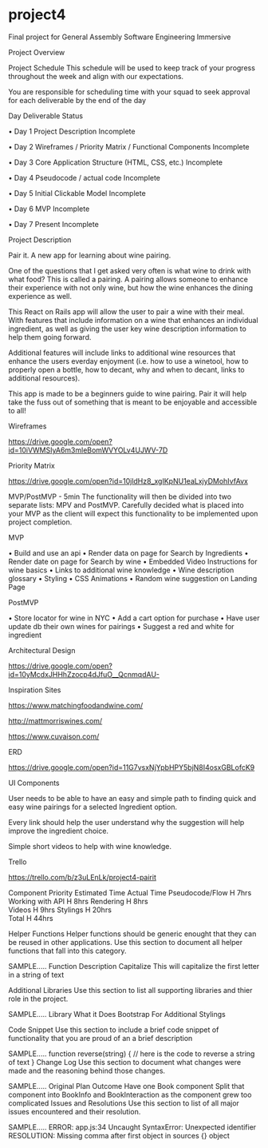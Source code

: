 # project4
Final project for General Assembly Software Engineering Immersive


Project Overview

Project Schedule
This schedule will be used to keep track of your progress throughout the week and align with our expectations.

You are responsible for scheduling time with your squad to seek approval for each deliverable by the end of the day

Day	Deliverable	Status

• Day 1	Project Description	Incomplete

• Day 2	Wireframes / Priority Matrix / Functional Components	Incomplete

• Day 3	Core Application Structure (HTML, CSS, etc.)	Incomplete

• Day 4	Pseudocode / actual code	Incomplete

• Day 5	Initial Clickable Model	Incomplete

• Day 6	MVP	Incomplete

• Day 7	Present	Incomplete

Project Description

Pair it. A new app for learning about wine pairing.

One of the questions that I get asked very often is what wine to drink with what food? This is called a pairing. A pairing allows someone to enhance their experience with not only wine, but how the wine enhances the dining experience as well.

This React on Rails app will allow the user to pair a wine with their meal. With features that include information on a wine that enhances an individual ingredient, as well as giving the user key wine description information to help them going forward.

Additional features will include links to additional wine resources that enhance the users everday enjoyment (i.e. how to use a winetool, how to properly open a bottle, how to decant, why and when to decant, links to additional resources).

This app is made to be a beginners guide to wine pairing.
Pair it will help take the fuss out of something that is meant to be enjoyable and accessible to all!

Wireframes

https://drive.google.com/open?id=10iVWMSIyA6m3mleBomWVYOLv4UJWV-7D

Priority Matrix

https://drive.google.com/open?id=10jldHz8_xgIKpNU1eaLxjyDMohIvfAvx

MVP/PostMVP - 5min
The functionality will then be divided into two separate lists: MPV and PostMVP. Carefully decided what is placed into your MVP as the client will expect this functionality to be implemented upon project completion.


MVP

• Build and use an api
• Render data on page for Search by Ingredients
• Render date on page for Search by wine
• Embedded Video Instructions for wine basics
• Links to additional wine knowledge
• Wine description glossary
• Styling
• CSS Animations
• Random wine suggestion on Landing Page


PostMVP

• Store locator for wine in NYC
• Add a cart option for purchase
• Have user update db their own wines for pairings
• Suggest a red and white for ingredient


Architectural Design

https://drive.google.com/open?id=10yMcdxJHHhZzocp4dJfuO__QcnmqdAU-


Inspiration Sites

https://www.matchingfoodandwine.com/

http://mattmorriswines.com/

https://www.cuvaison.com/

ERD

https://drive.google.com/open?id=11G7vsxNjYpbHPY5bjN8I4osxGBLofcK9

UI Components

User needs to be able to have an easy and simple path to finding quick and easy wine pairings for a selected Ingredient option. 

Every link should help the user understand why the suggestion will help improve the ingredient choice. 

Simple short videos to help with wine knowledge.

Trello

https://trello.com/b/z3uLEnLk/project4-pairit

Component	Priority	Estimated Time	Actual Time
Pseudocode/Flow  H   7hrs
Working with API	H	8hrs
Rendering  H	8hrs	
Videos    H    9hrs
Stylings    H   20hrs	
Total	H	44hrs	


Helper Functions
Helper functions should be generic enought that they can be reused in other applications. Use this section to document all helper functions that fall into this category.

SAMPLE.....
Function	Description
Capitalize	This will capitalize the first letter in a string of text

Additional Libraries
Use this section to list all supporting libraries and thier role in the project.

SAMPLE.....
Library	What it Does
Bootstrap For Additional Stylings


Code Snippet
Use this section to include a brief code snippet of functionality that you are proud of an a brief description

SAMPLE.....
function reverse(string) {
	// here is the code to reverse a string of text
}
Change Log
Use this section to document what changes were made and the reasoning behind those changes.

SAMPLE.....
Original Plan	Outcome
Have one Book component	Split that component into BookInfo and BookInteraction as the component grew too complicated
Issues and Resolutions
Use this section to list of all major issues encountered and their resolution.

SAMPLE.....
ERROR: app.js:34 Uncaught SyntaxError: Unexpected identifier
RESOLUTION: Missing comma after first object in sources {} object
